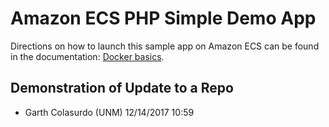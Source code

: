 # Amazon ECS PHP Simple Demo App
Directions on how to launch this sample app on Amazon ECS can be found in the documentation: [Docker basics](http://docs.aws.amazon.com/AmazonECS/latest/developerguide/docker-basics.html).

## Demonstration of Update to a Repo
- Garth Colasurdo (UNM) 12/14/2017 10:59
